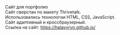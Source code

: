 Сайт для портфолио<br>
Сайт сверстан по макету Thrivetalk. <br>
Использовались технологии HTML, CSS, JavaScript.<br>
Сайт адаптивный и кроссбраузерный.<br>
Ссылка на сайт: https://halavyryn.github.io/
